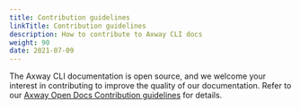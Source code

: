 ```yaml
---
title: Contribution guidelines
linkTitle: Contribution guidelines
description: How to contribute to Axway CLI docs
weight: 90
date: 2021-07-09
---
```

The Axway CLI documentation is open source, and we welcome your interest in contributing to improve the quality of our documentation. Refer to our [Axway Open Docs Contribution guidelines](https://docs.axway.com/bundle/axway-open-docs/page/docs/contribution_guidelines/index.html) for details.